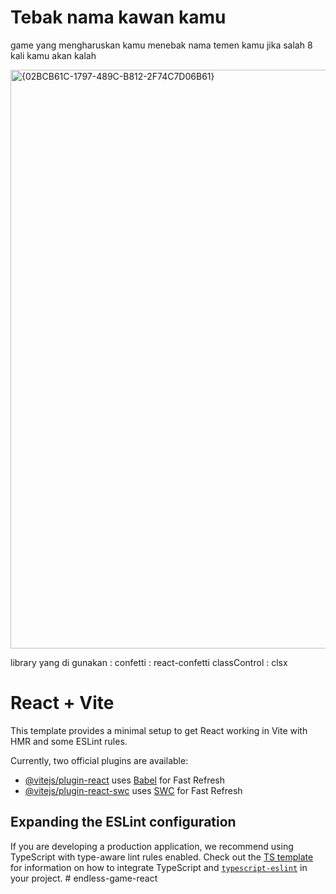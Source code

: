 # Tebak nama kawan kamu

game yang mengharuskan kamu menebak nama temen kamu 
jika salah 8 kali kamu akan kalah


<img width="932" height="926" alt="{02BCB61C-1797-489C-B812-2F74C7D06B61}" src="https://github.com/user-attachments/assets/1e3c6c0c-fd27-490f-9563-343cf8d9f3de" />



library yang di gunakan :
confetti : react-confetti
classControl : clsx

# React + Vite

This template provides a minimal setup to get React working in Vite with HMR and some ESLint rules.

Currently, two official plugins are available:

- [@vitejs/plugin-react](https://github.com/vitejs/vite-plugin-react/blob/main/packages/plugin-react) uses [Babel](https://babeljs.io/) for Fast Refresh
- [@vitejs/plugin-react-swc](https://github.com/vitejs/vite-plugin-react/blob/main/packages/plugin-react-swc) uses [SWC](https://swc.rs/) for Fast Refresh

## Expanding the ESLint configuration

If you are developing a production application, we recommend using TypeScript with type-aware lint rules enabled. Check out the [TS template](https://github.com/vitejs/vite/tree/main/packages/create-vite/template-react-ts) for information on how to integrate TypeScript and [`typescript-eslint`](https://typescript-eslint.io) in your project.
#   e n d l e s s - g a m e - r e a c t 
 
 

